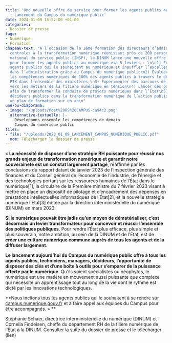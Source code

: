 ```yaml
---
title: 'Une nouvelle offre de service pour former les agents publics au numérique
  : Lancement du Campus du numérique public'
date: 2024-01-09 15:52:00 +01:00
categories:
- Dossier de presse
tags:
- Numérique
- Formation
chapeau-text: "À l’occasion de la 2ème formation des directeurs d’administrations
  centrales à la transformation numérique réunissant près de 200 personnes à l’Institut
  national du service public (INSP), la DINUM lance une nouvelle offre de service
  pour former les agents publics au numérique via 5 leviers : \n\n1) Former tous les
  agents publics qui le souhaitent au numérique et insuffler l’excellence numérique
  dans l’administration grâce au Campus du numérique public\n2) Évaluer et développer
  les compétences numériques de 100% des agents publics à travers le déploiement de
  PIX dans l’ensemble des ministères \n3) Expérimenter des parcours de reconversion
  vers les métiers de la filière numérique en tension\n4) Lancer des parcours de professionnalisation
  afin de transformer la conduite de projets numériques dans l’État\n5) Engager les
  décideurs publics dans la transformation numérique de l’action publique à travers
  un plan de formation sur un an\n"
une-ou-diaporama:
- image: "/uploads/Post%20RS%20CAMPUS-ca94c2.png"
  alternative-textuelle: |-
    Développons ensemble les compétences de demain
    Campus du numérique public
files:
- file: "/uploads/2023_01_09_LANCEMENT_CAMPUS_NUMERIQUE_PUBLIC.pdf"
  nom: Télécharger le dossier de presse
---
```


« **La nécessité de disposer d’une stratégie RH puissante pour réussir nos grands enjeux de transformation numérique et garantir notre souveraineté est un constat largement partagé**, réaffirmé par les conclusions du rapport datant de janvier 2023 de l’Inspection générale des finances et du Conseil général de l’économie de l’industrie, de l’énergie et des technologies portant sur les ressources humaines de l’État dans le numérique[1], la circulaire de la Première ministre du 7 février 2023 visant à mettre en place un dispositif de pilotage et d’encadrement des dépenses en prestations intellectuelles informatiques de l’État[2], et la nouvelle stratégie numérique l’État[3] éditée par la direction interministérielle du numérique (DINUM) en mars 2023. 

**Si le numérique pouvait être jadis qu’un moyen de dématérialiser, c’est désormais un levier transformateur pour concevoir et réussir l’ensemble des politiques publiques**. Pour rendre l’État plus efficace, plus simple et plus souverain, notre ambition, au sein de la DINUM et de l’État, est de **créer une culture numérique commune auprès de tous les agents et de la diffuser largement**. 

**Le lancement aujourd’hui du Campus du numérique public offre à tous les agents publics, techniciens, managers, décideurs, l’opportunité de disposer des clés et d’une boîte à outils pour s’emparer de la puissance offerte par le numérique**. Qu’ils soient spécialistes ou néophytes, le numérique est une matière en mouvement aussi puissante que complexe qui nécessite un apprentissage tout au long de la vie dont le rythme est dicté par les innovations technologiques. 

**Nous incitons tous les agents publics qui le souhaitent à se rendre sur [campus.numerique.gouv.fr](https://campus.numerique.gouv.fr/) et à faire appel aux équipes du Campus pour être accompagnés. » **

Stéphanie Schaer, directrice interministérielle du numérique (DINUM) et Cornelia Findeisen, cheffe du département RH de la filière numérique de l’État à la DINUM.
Consulter la suite du dossier de presse et le télécharger (lien)